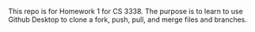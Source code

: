This repo is for Homework 1 for CS 3338. The purpose is to learn to use Github Desktop to clone a fork, push, pull, and merge files and branches.
